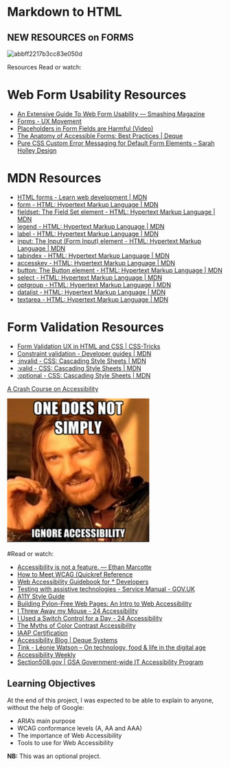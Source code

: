 # Markdown to HTML

## NEW RESOURCES on FORMS

![abbff2217b3cc83e050d](https://github.com/user-attachments/assets/93d5b6e2-5268-4dc6-affd-b0f76b441f0d)

Resources
Read or watch:

# Web Form Usability Resources

- [An Extensive Guide To Web Form Usability — Smashing Magazine](https://www.smashingmagazine.com/2011/11/extensive-guide-web-form-usability/)
- [Forms - UX Movement](https://uxmovement.com/category/forms/)
- [Placeholders in Form Fields are Harmful (Video)](https://www.nngroup.com/videos/placeholders-form-fields/)
- [The Anatomy of Accessible Forms: Best Practices | Deque](https://www.deque.com/blog/anatomy-of-accessible-forms-best-practices/)
- [Pure CSS Custom Error Messaging for Default Form Elements – Sarah Holley Design](https://sarahholleydesign.com/pure-css-custom-error-messaging-for-default-form-elements/)

# MDN Resources

- [HTML forms - Learn web development | MDN](https://developer.mozilla.org/en-US/docs/Learn/Forms)
- [form - HTML: Hypertext Markup Language | MDN](https://developer.mozilla.org/en-US/docs/Web/HTML/Element/form)
- [fieldset: The Field Set element - HTML: Hypertext Markup Language | MDN](https://developer.mozilla.org/en-US/docs/Web/HTML/Element/fieldset)
- [legend - HTML: Hypertext Markup Language | MDN](https://developer.mozilla.org/en-US/docs/Web/HTML/Element/legend)
- [label - HTML: Hypertext Markup Language | MDN](https://developer.mozilla.org/en-US/docs/Web/HTML/Element/label)
- [input: The Input (Form Input) element - HTML: Hypertext Markup Language | MDN](https://developer.mozilla.org/en-US/docs/Web/HTML/Element/input)
- [tabindex - HTML: Hypertext Markup Language | MDN](https://developer.mozilla.org/en-US/docs/Web/HTML/Global_attributes/tabindex)
- [accesskey - HTML: Hypertext Markup Language | MDN](https://developer.mozilla.org/en-US/docs/Web/HTML/Global_attributes/accesskey)
- [button: The Button element - HTML: Hypertext Markup Language | MDN](https://developer.mozilla.org/en-US/docs/Web/HTML/Element/button)
- [select - HTML: Hypertext Markup Language | MDN](https://developer.mozilla.org/en-US/docs/Web/HTML/Element/select)
- [optgroup - HTML: Hypertext Markup Language | MDN](https://developer.mozilla.org/en-US/docs/Web/HTML/Element/optgroup)
- [datalist - HTML: Hypertext Markup Language | MDN](https://developer.mozilla.org/en-US/docs/Web/HTML/Element/datalist)
- [textarea - HTML: Hypertext Markup Language | MDN](https://developer.mozilla.org/en-US/docs/Web/HTML/Element/textarea)

# Form Validation Resources

- [Form Validation UX in HTML and CSS | CSS-Tricks](https://css-tricks.com/form-validation-ux-html-css/)
- [Constraint validation - Developer guides | MDN](https://developer.mozilla.org/en-US/docs/Web/HTML/Constraint_validation)
- [:invalid - CSS: Cascading Style Sheets | MDN](https://developer.mozilla.org/en-US/docs/Web/CSS/:invalid)
- [:valid - CSS: Cascading Style Sheets | MDN](https://developer.mozilla.org/en-US/docs/Web/CSS/:valid)
- [:optional - CSS: Cascading Style Sheets | MDN](https://developer.mozilla.org/en-US/docs/Web/CSS/:optional)

[A Crash Course on Accessibility](https://intranet.alxswe.com/concepts/549)

![alt text](image.png)

#Read or watch:

* [Accessibility is not a feature. — Ethan Marcotte](https://ethanmarcotte.com/wrote/accessibility-is-not-a-feature/)
* [How to Meet WCAG (Quickref Reference](https://www.w3.org/WAI/WCAG22/quickref/?versions=2.1)
* [Web Accessibility Guidebook for * Developers](https://www.telerik.com/blogs/web-accessibility-guidebook-for-developers)
* [Testing with assistive technologies - Service Manual - GOV.UK](https://www.gov.uk/service-manual/technology/testing-with-assistive-technologies)
* [A11Y Style Guide](https://a11y-style-guide.com/style-guide/)
* [Building Pylon-Free Web Pages: An Intro to Web Accessibility](https://engineering.vena.io/building-pylon-free-web-pages-an-intro-to-web-accessibility/)
* [I Threw Away my Mouse - 24 Accessibility](https://www.24a11y.com/2018/i-threw-away-my-mouse/)
* [I Used a Switch Control for a Day - 24 Accessibility](https://www.24a11y.com/2018/i-used-a-switch-control-for-a-day/)
* [The Myths of Color Contrast Accessibility](https://uxmovement.com/buttons/the-myths-of-color-contrast-accessibility/)
* [IAAP Certification](https://www.accessibilityassociation.org/s/certification)
* [Accessibility Blog | Deque Systems](https://www.deque.com/blog/)
* [Tink - Léonie Watson – On technology, food & life in the digital age](https://tink.uk/)
* [Accessibility Weekly](https://a11yweekly.com/)
* [Section508.gov | GSA Government-wide IT Accessibility Program](https://www.section508.gov/)

## Learning Objectives
At the end of this project, I was expected to be able to explain to anyone, without the help of Google:

* ARIA’s main purpose
* WCAG conformance levels (A, AA and AAA)
* The importance of Web Accessibility
* Tools to use for Web Accessibility

<strong>NB:</strong> This was an optional project.